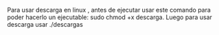 Para usar descarga en linux , antes de ejecutar usar este comando para poder hacerlo un ejecutable: sudo chmod +x descarga.
Luego para usar descarga usar ./descargas
